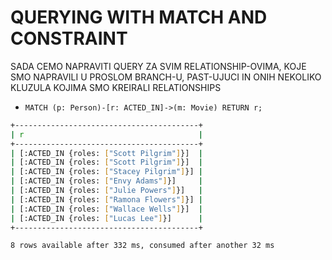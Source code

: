 # QUERYING WITH MATCH AND CONSTRAINT

SADA CEMO NAPRAVITI QUERY ZA SVIM RELATIONSHIP-OVIMA, KOJE SMO NAPRAVILI U PROSLOM BRANCH-U, PAST-UJUCI IN ONIH NEKOLIKO KLUZULA KOJIMA SMO KREIRALI RELATIONSHIPS

- `MATCH (p: Person)-[r: ACTED_IN]->(m: Movie) RETURN r;`

```zsh
+-----------------------------------------+
| r                                       |
+-----------------------------------------+
| [:ACTED_IN {roles: ["Scott Pilgrim"]}]  |
| [:ACTED_IN {roles: ["Scott Pilgrim"]}]  |
| [:ACTED_IN {roles: ["Stacey Pilgrim"]}] |
| [:ACTED_IN {roles: ["Envy Adams"]}]     |
| [:ACTED_IN {roles: ["Julie Powers"]}]   |
| [:ACTED_IN {roles: ["Ramona Flowers"]}] |
| [:ACTED_IN {roles: ["Wallace Wells"]}]  |
| [:ACTED_IN {roles: ["Lucas Lee"]}]      |
+-----------------------------------------+

8 rows available after 332 ms, consumed after another 32 ms
```



